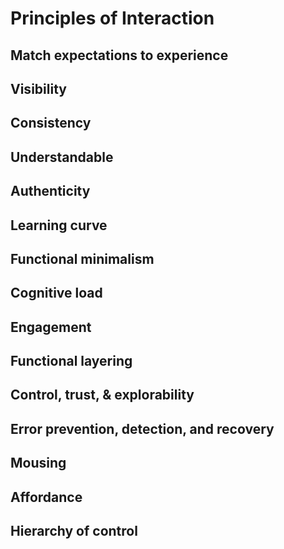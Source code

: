 # Principles of Interaction



## Match expectations to experience

## Visibility

## Consistency

## Understandable

## Authenticity

## Learning curve

## Functional minimalism

## Cognitive load

## Engagement

## Functional layering

## Control, trust, & explorability

## Error prevention, detection, and recovery

##  Mousing

## Affordance

## Hierarchy of control